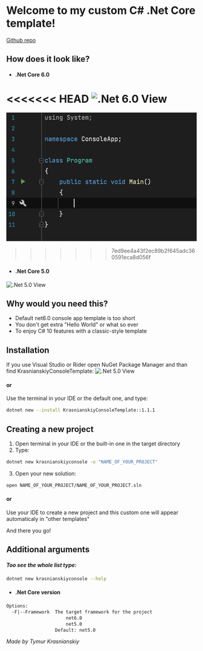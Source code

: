 # Welcome to my custom C# .Net Core template!

[Github repo](https://github.com/T1M0UT/TemplateProjects)

## How does it look like?
- #### .Net Core 6.0
<<<<<<< HEAD
![.Net 6.0 View](https://github.com/T1M0UT/TemplateProjects/Images/blob/main/ApplicationViewNet6.png)
=======
![.Net 6.0 View](https://github.com/T1M0UT/TemplateProjects/blob/main/ApplicationViewNet6.png)
>>>>>>> 7ed9ee4a43f2ec89b2f645adc360591eca8d056f
- #### .Net Core 5.0
![.Net 5.0 View](https://github.com/T1M0UT/TemplateProjects/Images/blob/main/ApplicationViewNet5.png)
## Why would you need this?

- Default net6.0 console app template is too short
- You don't get extra "Hello World" or what so ever
- To enjoy C# 10 features with a classic-style template


## Installation

If you use Visual Studio or Rider
open NuGet Package Manager
and than find KrasnianskiyConsoleTemplate:
![.Net 5.0 View](https://github.com/T1M0UT/TemplateProjects/Images/blob/main/NuGet.png)

#### or

Use the terminal in your IDE or the default one, and type:

```sh
dotnet new --install KrasnianskiyConsoleTemplate::1.1.1
```

## Creating a new project

1. Open terminal in your IDE or the built-in one in the target directory
2. Type:
```sh
dotnet new krasnianskiyconsole -o "NAME_OF_YOUR_PROJECT"
```
3. Open your new solution:
```sh
open NAME_OF_YOUR_PROJECT/NAME_OF_YOUR_PROJECT.sln
```
#### or
Use your IDE to create a new project and this custom one will appear automaticaly in "other templates"

And there you go!

## Additional arguments
#### *Too see the whole list type:*

```sh
dotnet new krasnianskiyconsole --help
```
- #### .Net Core version
```
Options:                                              
  -F|--Framework  The target framework for the project
                      net6.0                          
                      net5.0                          
                  Default: net5.0         
```

_Made by Tymur Krasnianskiy_
